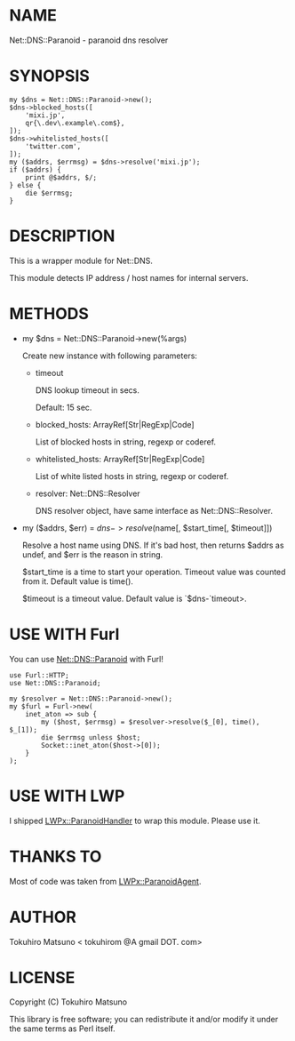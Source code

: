 # NAME

Net::DNS::Paranoid - paranoid dns resolver

# SYNOPSIS

    my $dns = Net::DNS::Paranoid->new();
    $dns->blocked_hosts([
        'mixi.jp',
        qr{\.dev\.example\.com$},
    ]);
    $dns->whitelisted_hosts([
        'twitter.com',
    ]);
    my ($addrs, $errmsg) = $dns->resolve('mixi.jp');
    if ($addrs) {
        print @$addrs, $/;
    } else {
        die $errmsg;
    }

# DESCRIPTION

This is a wrapper module for Net::DNS.

This module detects IP address / host names for internal servers.

# METHODS

- my $dns = Net::DNS::Paranoid->new(%args)

    Create new instance with following parameters:

    - timeout

        DNS lookup timeout in secs.

        Default: 15 sec.

    - blocked\_hosts: ArrayRef\[Str|RegExp|Code\]

        List of blocked hosts in string, regexp or coderef.

    - whitelisted\_hosts: ArrayRef\[Str|RegExp|Code\]

        List of white listed hosts in string, regexp or coderef.

    - resolver: Net::DNS::Resolver

        DNS resolver object, have same interface as Net::DNS::Resolver.

- my ($addrs, $err) = $dns->resolve($name\[, $start\_time\[, $timeout\]\])

    Resolve a host name using DNS. If it's bad host, then returns $addrs as undef, and $err is the reason in string.

    $start\_time is a time to start your operation. Timeout value was counted from it.
    Default value is time().

    $timeout is a timeout value. Default value is `$dns-`timeout>.

# USE WITH Furl

You can use [Net::DNS::Paranoid](https://metacpan.org/pod/Net%3A%3ADNS%3A%3AParanoid) with Furl!

    use Furl::HTTP;
    use Net::DNS::Paranoid;

    my $resolver = Net::DNS::Paranoid->new();
    my $furl = Furl->new(
        inet_aton => sub {
            my ($host, $errmsg) = $resolver->resolve($_[0], time(), $_[1]);
            die $errmsg unless $host;
            Socket::inet_aton($host->[0]);
        }
    );

# USE WITH LWP

I shipped [LWPx::ParanoidHandler](https://metacpan.org/pod/LWPx%3A%3AParanoidHandler) to wrap this module.
Please use it.

# THANKS TO

Most of code was taken from [LWPx::ParanoidAgent](https://metacpan.org/pod/LWPx%3A%3AParanoidAgent).

# AUTHOR

Tokuhiro Matsuno < tokuhirom @A gmail DOT. com>

# LICENSE

Copyright (C) Tokuhiro Matsuno

This library is free software; you can redistribute it and/or modify
it under the same terms as Perl itself.
